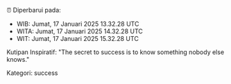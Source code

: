 ⏰ Diperbarui pada:
- WIB: Jumat, 17 Januari 2025 13.32.28 UTC
- WITA: Jumat, 17 Januari 2025 14.32.28 UTC
- WIT: Jumat, 17 Januari 2025 15.32.28 UTC

Kutipan Inspiratif:
"The secret to success is to know something nobody else knows."


Kategori: success

